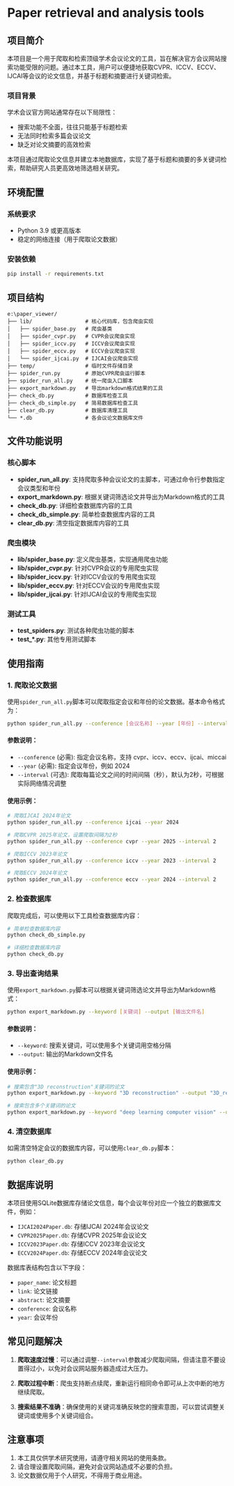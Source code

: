 # Paper retrieval and analysis tools

## 项目简介

本项目是一个用于爬取和检索顶级学术会议论文的工具，旨在解决官方会议网站搜索功能受限的问题。通过本工具，用户可以便捷地获取CVPR、ICCV、ECCV、IJCAI等会议的论文信息，并基于标题和摘要进行关键词检索。

### 项目背景

学术会议官方网站通常存在以下局限性：
- 搜索功能不全面，往往只能基于标题检索
- 无法同时检索多篇会议论文
- 缺乏对论文摘要的高效检索

本项目通过爬取论文信息并建立本地数据库，实现了基于标题和摘要的多关键词检索，帮助研究人员更高效地筛选相关研究。

## 环境配置

### 系统要求
- Python 3.9 或更高版本
- 稳定的网络连接（用于爬取论文数据）

### 安装依赖
```bash
pip install -r requirements.txt
```

## 项目结构

```
e:\paper_viewer/
├── lib/                 # 核心代码库，包含爬虫实现
│   ├── spider_base.py   # 爬虫基类
│   ├── spider_cvpr.py   # CVPR会议爬虫实现
│   ├── spider_iccv.py   # ICCV会议爬虫实现
│   ├── spider_eccv.py   # ECCV会议爬虫实现
│   └── spider_ijcai.py  # IJCAI会议爬虫实现
├── temp/                # 临时文件存储目录
├── spider_run.py        # 原始CVPR爬虫运行脚本
├── spider_run_all.py    # 统一爬虫入口脚本
├── export_markdown.py   # 导出markdown格式结果的工具
├── check_db.py          # 数据库检查工具
├── check_db_simple.py   # 简易数据库检查工具
├── clear_db.py          # 数据库清理工具
└── *.db                 # 各会议论文数据库文件
```

## 文件功能说明

### 核心脚本
- **spider_run_all.py**: 支持爬取多种会议论文的主脚本，可通过命令行参数指定会议类型和年份
- **export_markdown.py**: 根据关键词筛选论文并导出为Markdown格式的工具
- **check_db.py**: 详细检查数据库内容的工具
- **check_db_simple.py**: 简单检查数据库内容的工具
- **clear_db.py**: 清空指定数据库内容的工具

### 爬虫模块
- **lib/spider_base.py**: 定义爬虫基类，实现通用爬虫功能
- **lib/spider_cvpr.py**: 针对CVPR会议的专用爬虫实现
- **lib/spider_iccv.py**: 针对ICCV会议的专用爬虫实现
- **lib/spider_eccv.py**: 针对ECCV会议的专用爬虫实现
- **lib/spider_ijcai.py**: 针对IJCAI会议的专用爬虫实现

### 测试工具
- **test_spiders.py**: 测试各种爬虫功能的脚本
- **test_*.py**: 其他专用测试脚本

## 使用指南

### 1. 爬取论文数据

使用`spider_run_all.py`脚本可以爬取指定会议和年份的论文数据。基本命令格式为：

```bash
python spider_run_all.py --conference [会议名称] --year [年份] --interval [爬取间隔]
```

#### 参数说明：
- `--conference` (必需): 指定会议名称，支持 cvpr、iccv、eccv、ijcai、miccai
- `--year` (必需): 指定会议年份，例如 2024
- `--interval` (可选): 爬取每篇论文之间的时间间隔（秒），默认为2秒，可根据实际网络情况调整

#### 使用示例：

```bash
# 爬取IJCAI 2024年论文
python spider_run_all.py --conference ijcai --year 2024

# 爬取CVPR 2025年论文，设置爬取间隔为2秒
python spider_run_all.py --conference cvpr --year 2025 --interval 2

# 爬取ICCV 2023年论文
python spider_run_all.py --conference iccv --year 2023 --interval 2

# 爬取ECCV 2024年论文
python spider_run_all.py --conference eccv --year 2024 --interval 2
```

### 2. 检查数据库

爬取完成后，可以使用以下工具检查数据库内容：

```bash
# 简单检查数据库内容
python check_db_simple.py

# 详细检查数据库内容
python check_db.py
```

### 3. 导出查询结果

使用`export_markdown.py`脚本可以根据关键词筛选论文并导出为Markdown格式：

```bash
python export_markdown.py --keyword [关键词] --output [输出文件名]
```

#### 参数说明：
- `--keyword`: 搜索关键词，可以使用多个关键词用空格分隔
- `--output`: 输出的Markdown文件名

#### 使用示例：

```bash
# 搜索包含"3D reconstruction"关键词的论文
python export_markdown.py --keyword "3D reconstruction" --output "3D_reconstruction.md"

# 搜索包含多个关键词的论文
python export_markdown.py --keyword "deep learning computer vision" --output "dl_cv_papers.md"
```

### 4. 清空数据库

如需清空特定会议的数据库内容，可以使用`clear_db.py`脚本：

```bash
python clear_db.py
```

## 数据库说明

本项目使用SQLite数据库存储论文信息，每个会议年份对应一个独立的数据库文件，例如：
- `IJCAI2024Paper.db`: 存储IJCAI 2024年会议论文
- `CVPR2025Paper.db`: 存储CVPR 2025年会议论文
- `ICCV2023Paper.db`: 存储ICCV 2023年会议论文
- `ECCV2024Paper.db`: 存储ECCV 2024年会议论文

数据库表结构包含以下字段：
- `paper_name`: 论文标题
- `link`: 论文链接
- `abstract`: 论文摘要
- `conference`: 会议名称
- `year`: 会议年份

## 常见问题解决

1. **爬取速度过慢**：可以通过调整`--interval`参数减少爬取间隔，但请注意不要设置得过小，以免对会议网站服务器造成过大压力。

2. **爬取过程中断**：爬虫支持断点续爬，重新运行相同命令即可从上次中断的地方继续爬取。

3. **搜索结果不准确**：确保使用的关键词准确反映您的搜索意图，可以尝试调整关键词或使用多个关键词组合。

## 注意事项

1. 本工具仅供学术研究使用，请遵守相关网站的使用条款。
2. 请合理设置爬取间隔，避免对会议网站造成不必要的负担。
3. 论文数据仅用于个人研究，不得用于商业用途。
